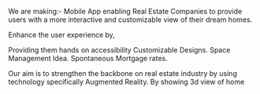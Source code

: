 We are making:-
Mobile App enabling Real Estate Companies to provide users with a more interactive and customizable view of their dream homes.

Enhance the user experience by,

Providing them hands on accessibility 
Customizable Designs.
Space Management Idea.
Spontaneous Mortgage rates.

Our aim is to strengthen the backbone on real estate industry by using technology specifically Augmented Reality.
By showing 3d view of home
